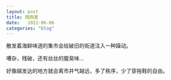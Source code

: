 ```yaml
---
layout: post
title: 西西里
date:   2022-06-06
categories: "blog"
---
```



散发着海鲜味道的集市会给破旧的街道注入一种躁动。  

嘈杂，残破，还有丝丝的腥臭味...

好像越发达的地方就会离市井气越远，多了秩序，少了穿拖鞋的自由。



